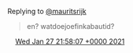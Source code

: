 Replying to [@mauritsrijk](https://twitter.com/mauritsrijk/status/1354533877382062082)

> en? watdoejoefinkabautid?

<img src="../../media/tweet.ico" width="12" /> [Wed Jan 27 21:58:07 +0000 2021](https://twitter.com/DromerDenker/status/1354549272461635584)